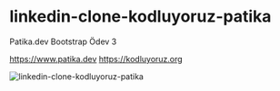# linkedin-clone-kodluyoruz-patika
Patika.dev Bootstrap Ödev 3

https://www.patika.dev https://kodluyoruz.org

![linkedin-clone-kodluyoruz-patika](https://images2.imgbox.com/31/30/hF865T2I_o.jpg)